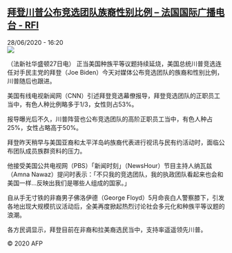 <!--1593359765000-->
[拜登川普公布竞选团队族裔性别比例 – 法国国际广播电台 - RFI](http://www.rfi.fr//cn/contenu/20200628-%E6%8B%9C%E7%99%BB%E5%B7%9D%E6%99%AE%E5%85%AC%E5%B8%83%E7%AB%9E%E9%80%89%E5%9B%A2%E9%98%9F%E6%97%8F%E8%A3%94%E6%80%A7%E5%88%AB%E6%AF%94%E4%BE%8B)
------

<div>28/06/2020 - 16:20</div><img src="https://s.rfi.fr/media/display/24f18920-b94f-11ea-a702-005056a98db9/w:310/p:16x9/int0013b.200628222004.jpg"><div class="t-content__body u-clearfix"><div class="m-interstitial"></div><p>（法新社华盛顿27日电）    正当美国种族平等议题持续延烧，美国总统川普竞选连任对手民主党的拜登（Joe Biden）今天对媒体公布竞选团队的族裔和性别比例，川普随后也跟进。</p><p>    美国有线电视新闻网（CNN）引述拜登竞选幕僚报导，拜登竞选团队的正职员工当中，有色人种比例略多于1/3，女性则占53%。</p><p>    报导曝光后不久，川普阵营也公布竞选团队的高阶正职员工当中，有色人种占25%，女性占略高于50%。</p><p>    拜登昨天稍早与美国亚裔和太平洋岛屿族裔代表进行视讯与民有约活动时，面临公布团队成员族群资料的压力。</p><p>    他接受美国公共电视网（PBS）「新闻时刻」（NewsHour）节目主持人纳瓦兹（Amna Nawaz）提问时表示：「不只我的竞选团队，我的执政团队看起来也会和美国一样...反映出我们是哪些人组成的国家。」</p><p>    自从手无寸铁的非裔男子佛洛伊德（George Floyd）5月命丧白人警察膝下，引发各地出现大规模抗议活动后，全美再度掀起热烈讨论社会多元化和种族平等议题的浪潮。</p><p>    各方民调显示，拜登目前在非裔和拉美裔选民当中，支持率遥遥领先川普。</p><p class="t-copyright">© 2020 AFP</p>        </div>
